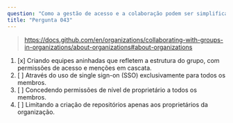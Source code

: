 ```yaml
---
question: "Como a gestão de acesso e a colaboração podem ser simplificadas dentro de uma organização no GitHub?"
title: "Pergunta 043"
---
```


> https://docs.github.com/en/organizations/collaborating-with-groups-in-organizations/about-organizations#about-organizations
1. [x] Criando equipes aninhadas que refletem a estrutura do grupo, com permissões de acesso e menções em cascata.
1. [ ] Através do uso de single sign-on (SSO) exclusivamente para todos os membros.
1. [ ] Concedendo permissões de nível de proprietário a todos os membros.
1. [ ] Limitando a criação de repositórios apenas aos proprietários da organização.


